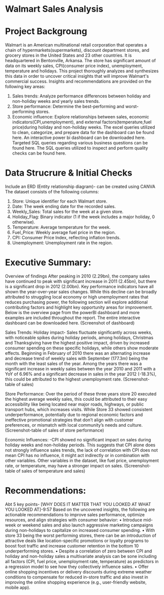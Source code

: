 # Walmart Sales Analysis
# Project Backgroung
Walmart is an American multinational retail corporation that operates a chain of hypermarkets(supermarkets), discount department stores, and grocery stores in the United States and 23 other countries. It is headquartered in Bentonville, Arkansa.
The store has significant amount of data on its weekly sales, CPI(consumer price index), unemployment, temperature and holidays. This project thoroughly analyzes and synthesizes this data in order to uncover critical insights that will improve Walmart's commercial success.
Insights and recommendations are provided on the following key areas:
1. Sales trends: Analyze performance differences between holiday and non-holiday weeks and yearly sales trends.
2. Store performance: Determine the best-performing and worst-performing stores.
3. Economic influence: Explore relationships between sales, economic indicators(CPI,unemployment), and external factors(temperature,fuel price)during holiday and non-holiday weeks.
The excel queries utilized to clean, categorize, and prepare data for the dashboard can be found here.
An interactive power bi dashboard can be downloaded here.
Targeted SQL queries regarding various business questions can be found here.
The SQL queries utilized to inspect and perform quality checks can be found here.

# Data Strucrure & Initial Checks 
Include an ERD (Entity relationship diagram)- can be created using CANVA 
The dataset consists of the following columns:
1.	Store: Unique identifier for each Walmart store.
2.	Date: The week ending date for the recorded sales.
3.	Weekly_Sales: Total sales for the week at a given store.
4.	Holiday_Flag: Binary indicator (1 if the week includes a major holiday, 0 otherwise).
5.	Temperature: Average temperature for the week.
6.	Fuel_Price: Weekly average fuel price in the region.
7.	CPI: Consumer Price Index, reflecting inflation trends.
8.	Unemployment: Unemployment rate in the region.

# Executive Summary:
Overview of findings
After peaking in 2010 (2.29bn), the company sales have continued to peak with significant increase in 2011 (2.45bn), but there is a significant drop in 2012 (2.00bn). Key performance indicators have all shown the year-over-year sales changes. While this decline can be broadly attributed to struggling local economy or high unemployment rates that reduces purchasing power, the following section will explore additional contributing factors and highlight key opportunity areas for improvement.
Below is the overview page from the powerBI dashboard and more examples are included throughout the report. The entire interactive dashboard can be downloaded here.
(Screenshot of dashboard)

Sales Trends:
Holiday impact- Sales fluctuate significantly across weeks, with noticeable spikes during holiday periods, among holidays, Christmas and Thanksgiving have the highest positive impact, driven by increased consumer spending on these specific holidays, while others show moderate effects.
Beginning in February of 2010 there was an alternating increase and decrease trend of weekly sales with September (177.3m) being the month with the least sales of the year.
Among the years there was a significant increase in weekly sales between the year 2010 and 2011 with a YoY of 6.96% and a significant decrease in sales in the year 2012 (-18.3%), this could be attributed to the highest unemployment rate. 
(Screenshot-table of sales)

Store Performance:
Over the period of these three years store 20 executed the highest average weekly sales, this could be attributed to their easy accessibility like being located near major roads, highways, or public transport hubs, which increases visits.
While Store 33 showed consistent underperformance, potentially due to regional economic factors and ineffective promotional strategies that don’t align with customer preferences, or mismatch with local community’s needs and culture.
(Screenshot-table of sales of store performance)

Economic Influences:
-CPI showed no significant impact on sales during holiday weeks and non-holiday periods.
This suggests that CPI alone does not strongly influence sales trends, the lack of correlation with CPI does not mean CPI has no influence, it might act indirectly or in combination with other variables.
Other variables in the dataset, like fuel price, unemployment rate, or temperature, may have a stronger impact on sales.
(Screenshot-table of sales of temperature and sales)

# Recommendations: 
Abt 5 key points- [WHY DOES IT MATTER THAT YOU LOOKED AT WHAT YOU LOOKED AT]-9:57
Based on the uncovered insights, the following are actionable recommendations to improve sales performance, optimize resources, and align strategies with consumer behavior:
•	Introduce mid-week or weekend sales and also launch aggressive marketing campaigns during non-holidays to capitalize on increased consumer spending.
•	With store 33 being the worst performing stores, there can be an introduction of attractive deals like location-specific promotions or loyalty programs to boost foot traffic and increase customer retention in the bottom 10 underperforming stores.
•	Despite a correlation of zero between CPI and holiday and non-holiday sales a multivariate analysis can be sone including all factors (CPI, fuel price, unemployment rate, temperature) as predictors in a regression model to see how they collectively influence sales.
•	Offer online shopping incentives or delivery discounts during extreme weather conditions to compensate for reduced in-store traffic and also invest in improving the online shopping experience (e.g., user-friendly website, mobile app).







